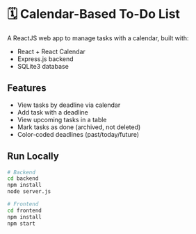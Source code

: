 # 🗓️ Calendar-Based To-Do List

A ReactJS web app to manage tasks with a calendar, built with:
- React + React Calendar
- Express.js backend
- SQLite3 database

## Features
- View tasks by deadline via calendar
- Add task with a deadline
- View upcoming tasks in a table
- Mark tasks as done (archived, not deleted)
- Color-coded deadlines (past/today/future)

## Run Locally

```bash
# Backend
cd backend
npm install
node server.js

# Frontend
cd frontend
npm install
npm start
